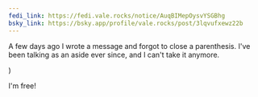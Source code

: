 ```yaml
---
fedi_link: https://fedi.vale.rocks/notice/AuqBIMepOysvYSGBhg
bsky_link: https://bsky.app/profile/vale.rocks/post/3lqvufxewz22b
---
```


A few days ago I wrote a message and forgot to close a parenthesis. I've been talking as an aside ever since, and I can't take it anymore.

)

I'm free!
